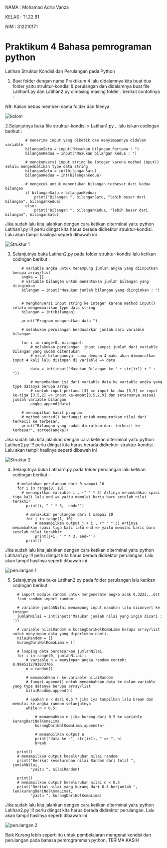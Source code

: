 NAMA : Mohamad Adria Vanza

KELAS : TI.22.B1

NIM : 312210171
# Praktikum 4 Bahasa pemrograman python
  Latihan Struktur Kondisi dan Perulangan pada Python
1. Buat folder dengan nama Praktikum 4 lalu didalamnya kita buat dua folder yaitu struktur-kondisi & perulangan dan didalamnya buat file Latihan1.py dan Latihan2.py dimasing masing folder . berikut contohnya :

NB: Kalian bebas memberi nama folder dan filenya

   ![kolom](https://user-images.githubusercontent.com/115931631/200110908-bd212578-d7de-459b-a87a-5a0847b8db29.png)

2.Selanjutnya buka file struktur-kondisi > Latihan1.py... lalu isikan codingan berikut :
       
             # menerima input yang diketik dan menyimpannya didalam variable
             bilanganSatu = input("Masukan bilangan Pertama : ")
             bilanganKedua = input("Masukan bilangan Kedua : ")

             # mengkonversi input string ke integer karena method input() selalu mengembalikan type data string
             bilanganSatu = int(bilanganSatu)
             bilanganKedua = int(bilanganKedua)

             # mengecek untuk menentukan bilangan terbesar dari kedua bilangan
             if bilanganSatu > bilanganKedua:
                 print("Bilangan ", bilanganSatu, "lebih besar dari bilangan", bilanganKedua)
             else:
                 print("Bilangan ", bilanganKedua, "lebih besar dari bilangan", bilanganSatu)
           
Jika sudah lalu kita jalankan dengan cara ketikan diterminal yaitu python Latihan1.py !!! perlu diingat kita harus berada didirektor struktur-kondisi. Lalu akan tampil hasilnya seperti dibawah ini

  ![Struktur 1](https://user-images.githubusercontent.com/115931631/200111030-032d1470-6bdc-4642-9900-8337fd63a7b5.png)

3. Selanjutnya buka Latihan2.py pada folder struktur-kondisi lalu ketikan codingan berikut :
         
           # variable angka untuk menampung jumlah angka yang diinputkan berupa array/list
           angka = []
           # variable bilangan untuk menentukan jumlah bilangan yang diinginkan
           bilangan = input("Masukan jumlah bilangan yang diinginkan : ")


           # mengkonversi input string ke integer karena method input() selalu mengembalikan type data string
           bilangan = int(bilangan)

           print("Program mengurutkan data ")

           # melakukan perulangan berdasarkan jumlah dari variable bilangan

           for i in range(0, bilangan):
               # melakukan perulangan  input sampai jumlah dari variable bilangan yang sudah ditentukan
               # misal bilangannya  sama dengan 4 maka akan dimunculkan input 4 kali lalu disimpan di variable => data

               data = int(input("Masukan Bilangan ke-" + str(i+1) + " : "))

               # menambahkan isi dari variable data ke variable angka yang type datanya berupa array
               # contoh input pertama [3] => input ke-dua [3,5] => input ke-tiga [3,5,2] => input ke-empat[3,5,2,9] dan seterusnya sesuai jumlah variable bilangan
               angka.append(data)

           # menampilkan hasil program
           # method sorted() berfungsi untuk mengurutkan nilai dari terkecil ke terbesar,
           print("Bilangan yang sudah diurutkan dari terkecil ke terbesar", sorted(angka))
           
Jika sudah lalu kita jalankan dengan cara ketikan diterminal yaitu python Latihan2.py !!! perlu diingat kita harus berada didirektor struktur-kondisi. Lalu akan tampil hasilnya seperti dibawah ini

  ![Struktur 2](https://user-images.githubusercontent.com/115931631/200111163-c55ca598-1c08-4019-b841-2f87687c073b.png)

4. Selanjutnya buka Latihan1.py pada folder perulangan lalu ketikan codingan berikut :

         # melakukan perulangan dari 0 sampai 10
         for i in range(0, 10):
           # menampilkan variable i , (" " * 3) Artinya menambahkan spasi tiga kali lalu end => yaitu memulai baris baru setelah nilai terakhir
             print(i, " " * 3,  end='')

             # melakukan perulangan dari 1 sampai 10
             for j in range(1, 10):
                 # menampilkan output j + i , (" " * 3) Artinya menambahkan spasi tiga kali lalu end => yaitu memulai baris baru setelah nilai terakhir
                 print(j+i, " " * 3, end='')
             print()

Jika sudah lalu kita jalankan dengan cara ketikan diterminal yaitu python Latihan1.py !!! perlu diingat kita harus berada didirektor perulangan. Lalu akan tampil hasilnya seperti dibawah ini

  ![perulangan 1](https://user-images.githubusercontent.com/115931631/200111255-b02af762-bbbe-4afd-908f-7888638d7dd1.png)

5. Selanjutnya kita buka Latihan2.py pada folder perulangan lalu ketikan codingan berikut :

         # import module random untuk mengenerate angka acak 0.3222...dst
         from random import random

         # variable jumlahNilai menampung input masukan lalu diconvert ke integer
         jumlahNilai = int(input('Masukan jumlah nilai yang ingin dicari : '))

         # variable nilaiRandom & kurangDariNolKomaLima berupa array/list untuk menyimpan data yang diperlukan nanti.
         nilaiRandom = []
         kurangDariNolKomaLima = []

         # looping data berdasarkan jumlahNilai,
         for i in range(0, jumlahNilai):
             # variable n = menyimpan angka random contoh: 0.9905112793033766
             n = random()

             # menambahkan n ke variable nilaiRandom
             # fungsi append() untuk menambahkan data ke dalam variable yang type datanya berupa array/list
             nilaiRandom.append(n)

             # apakah n < dari 0.5 ? jika iya tampilkan lalu break dan memulai ke angka random selanjutnya
             while n < 0.5:

                 # menambahkan n jika kurang dari 0.5 ke variable kurangDariNolKomaLima
                 kurangDariNolKomaLima.append(n)

                 # menampilkan output n
                 print("data ke -", str(i+1), " => ", n)
                 break

         print()
         # menampilkan output keseluruhan nilai random
         print("Berikut keseluruhan nilai Random dari total ", jumlahNilai,
               "yaitu ", nilaiRandom)

         print()
         # menampilkan output keseluruhan nilai n < 0.5
         print("Berikut nilai yang kurang dari 0.5 berjumlah ", len(kurangDariNolKomaLima),
               "yaitu ", kurangDariNolKomaLima)

Jika sudah lalu kita jalankan dengan cara ketikan diterminal yaitu python Latihan2.py !!! perlu diingat kita harus berada didirektor perulangan. Lalu akan tampil hasilnya seperti dibawah ini

  ![perulangan 2](https://user-images.githubusercontent.com/115931631/200111341-d0b0f963-1d1f-4fcf-8ed7-ae312e4d89b6.png)

  Baik Kurang lebih seperti itu untuk pembelajaran mengenai kondisi dan perulangan pada bahasa pemrogramman python, TERIMA KASIH
